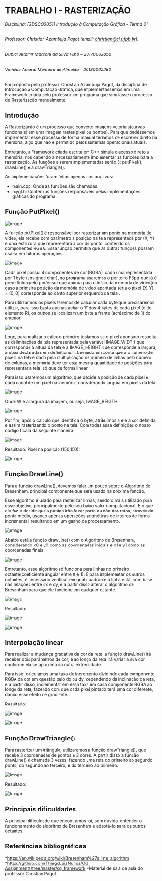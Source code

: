 # TRABALHO I - RASTERIZAÇÃO
###### Disciplina: [GDSCO0051] Introdução à Computação Gráfica - Turma 01. 
###### Professor: Christian Azambuja Pagot (email: christian@ci.ufpb.br).
###### Dupla: Altamir Marconi da Silva Filho – 20170002856
######      Vinícius Amaral Monteiro de Almeida - 20180002250

  Foi proposto pelo professor Christian Azambuja Pagot, da disciplina de Introdução à Computação Gráfica,  que implementássemos em uma Framework criada pelo professor um programa que simulasse o processo de Rasterização manualmente.

## Introdução

   A Rasterização é um processo que converte imagens vetoriais(curvas funcionais) em uma imagem raster(pixel ou pontos). Para que pudéssemos implementar esse processo de forma manual teríamos de escrever direto na memoria, algo que não é permitido pelos sistemas operacionais atuais.
   
   Entretanto, a Framework criada escrita em C++ simula o acesso direto a memória, nos cabendo a necessariamente implementar as funções para a rasterização. As funções a serem implementadas serão 3: putPixel(), drawLine() e a drawTriangle().
   
   As implementações foram feitas apenas nos arquivos:
* main.cpp: Onde as funções são chamadas.
* mygl.h: Contém as funções responsáveis pelas implementações gráficas do programa.

## Função PutPixel()

![image](https://user-images.githubusercontent.com/52431296/61233148-3dcd0700-a706-11e9-91f1-4a65278b760c.png)

  A função putPixel() é responsável por rasterizar um ponto na memória de vídeo, ela recebe com parâmetro a posição na tela representada por (X, Y) e uma estrutura que representará a cor do ponto, contendo os componentes RGBA. Essa função permitirá que as outras funções possam usá-la em futuras operações.
  
![image](https://user-images.githubusercontent.com/52431296/61233315-aae09c80-a706-11e9-9475-ac6470663ee2.png)

  Cada pixel possui 4 componentes de cor (RGBA), cada uma representada por 1 byte (unsigned char), no programa usaremos o ponteiro FBptr que já é predefinida pelo professor que aponta para o início da memória de vídeo(no caso a primeira posição da memória de vídeo apontada seria o pixel (X, Y) = (0, 0) corresponde ao canto superior esquerdo da tela).
  
  Para utilizarmos os pixels teremos de calcular cada byte que precisaremos utilizar, para isso basta apenas achar o 1° dos 4 bytes de cada pixel (o do elemento R), os outros se localizam um byte a frente (acréscimo de 1) do anterior.
  
  ![image](https://user-images.githubusercontent.com/52431296/61233353-c350b700-a706-11e9-968d-e6d920872883.png)
  
  Logo, para realizar o cálculo primeiro testamos se o pixel apontado respeita as delimitações da tela representada pela variável IMAGE_WIDTH que corresponde à altura da tela e a IMAGE_HEIGHT que corresponde a largura, ambas declaradas em definitions.h. Levando em conta que a o número de pixels na tela é dado pela multiplicação de número de linhas pelo número de colunas, a memória deve ter esta mesma quantidade de posições para representar a tela, só que de forma linear.
  
  Para isso usaremos um algoritmo, que decide a posição de cada pixel e cada canal de um pixel na memória, considerando largura em pixels da tela:
  
  ![image](https://user-images.githubusercontent.com/52431296/61233394-dbc0d180-a706-11e9-9341-679e76f20415.png)

  Onde W é a largura da imagem, ou seja, IMAGE_HEIGTH.
  
  ![image](https://user-images.githubusercontent.com/52431296/61233431-eaa78400-a706-11e9-89f9-f01658ce0178.png)
  
  Por fim, após o calculo que identifica o byte, atribuímos a ele a cor definida e assim rasterizando o ponto na tela. Com todas essa definições o nosso código ficará da seguinte maneira:
  
  ![image](https://user-images.githubusercontent.com/52431296/61233453-fa26cd00-a706-11e9-81a6-14be464e7318.png)
  
  Resultado: Pixel na posição (150,150):
  
  ![image](https://user-images.githubusercontent.com/52431296/61233480-0ca10680-a707-11e9-8b48-58d494184806.png)
  
## Função DrawLine()

  Para a função drawLine(), devemos falar um pouco sobre o Algoritmo de Bresenham, principal componente que será usado na próxima função. 
  
  Esse algoritmo é usado para rasterizar linhas, sendo o mais utilizado para esse objetivo,  principalmente pelo seu baixo valor computacional. E o que ele faz é decidir quais pontos irão fazer parte ou não das retas, através do ponto médio, usando apenas operações aritméticas de inteiros de forma incremental, resultando em um ganho de processamento.
  
  ![image](https://user-images.githubusercontent.com/52431296/61233649-65709f00-a707-11e9-87ea-fc1f3590239d.png)
  
  Abaixo está a função drawLine() com  o Algoritmo de Bresenham, considerando x0 e y0 como as coordenadas iniciais e x1 e y1 como as coordenadas finais.
  
  ![image](https://user-images.githubusercontent.com/52431296/61233676-74575180-a707-11e9-8e5c-33c2f3d32e0b.png)

  Entretanto, esse algoritmo só funciona para linhas no primeiro octante(coeficiente angular entre 0 e 1). E para implementar os outros octantes, é necessário verificar em qual quadrante a linha está, com base nas relações entre dx e dy, e a partir disso alterar o algoritmo de Bresenham para que ele funcione em qualquer octante.
  
  ![image](https://user-images.githubusercontent.com/52431296/61233693-83d69a80-a707-11e9-80c8-3eb2dcd2b07c.png)
  
  Resultado:
  
  ![image](https://user-images.githubusercontent.com/52431296/61233726-99e45b00-a707-11e9-924d-e02d89af62fc.png)

  ![image](https://user-images.githubusercontent.com/52431296/61233748-a963a400-a707-11e9-9b02-af88dca316bd.png)
  
  ## Interpolação linear
  
  Para realizar a mudança gradativa da cor da reta, a função drawLine() irá receber dois parâmetros de cor, e ao longo da reta irá variar a sua cor conforme ela se aproxima da outra extremidade.
  
  Para isso, calculamos uma taxa de incremento dividindo cada componente RGBA da cor em questão pelo dx ou dy, dependendo da inclinação da reta, e a partir disso, incrementar em essa taxa em cada componente RGBA ao longo da reta, fazendo com que cada pixel pintado terá uma cor diferente, dando esse efeito de gradiente.
  
  Resultado:

![image](https://user-images.githubusercontent.com/52431296/61233816-d912ac00-a707-11e9-81dd-4a3fde6d5d93.png)

![image](https://user-images.githubusercontent.com/52431296/61233830-e039ba00-a707-11e9-8052-38f9d5593c16.png)

## Função DrawTriangle()

  Para rasterizar um triângulo, utilizaremos a função drawTriangle(), que  recebe 3 coordenadas de pontos e 3 cores. A partir disso a função drawLine() é chamada 3 vezes, fazendo uma reta do primeiro ao segundo ponto, do segundo ao terceiro, e do terceiro ao primeiro.
  
  ![image](https://user-images.githubusercontent.com/52431296/61233902-0e1efe80-a708-11e9-8f83-d5949df97a04.png)

  Resultado:
  
  ![image](https://user-images.githubusercontent.com/52431296/61233921-1bd48400-a708-11e9-9acc-fe2ba0a82b7a.png)
  
## Principais dificuldades

  A principal dificuldade que encontramos foi, sem dúvida, entender o funcionamento do algoritmo de Bresenham e adaptá-lo para os outros octantes.
  
## Referências bibliográficas

  *https://en.wikipedia.org/wiki/Bresenham%27s_line_algorithm
  *https://github.com/ThiagoLuizNunes/CG-Assignments/tree/master/cg_framework
  *Material de sala de aula do professor Christian Pagot.





  
  




  
  
